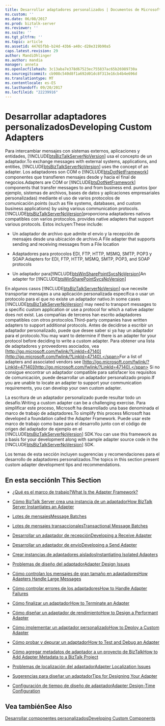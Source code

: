 ```yaml
---
title: Desarrollar adaptadores personalizados | Documentos de Microsoft
ms.custom: ''
ms.date: 06/08/2017
ms.prod: biztalk-server
ms.reviewer: ''
ms.suite: ''
ms.tgt_pltfrm: ''
ms.topic: article
ms.assetid: 44765fbb-b24d-43b6-a40c-d28e319b90a5
caps.latest.revision: 29
author: MandiOhlinger
ms.author: mandia
manager: anneta
ms.openlocfilehash: 3c13aba7e378d67523ec755837ac65b26989730a
ms.sourcegitcommit: cb908c540d8f1a692d01dc8f313e16cb4b4e696d
ms.translationtype: MT
ms.contentlocale: es-ES
ms.lasthandoff: 09/20/2017
ms.locfileid: "22239916"
---
```

# <a name="developing-custom-adapters"></a><span data-ttu-id="0a881-102">Desarrollar adaptadores personalizados</span><span class="sxs-lookup"><span data-stu-id="0a881-102">Developing Custom Adapters</span></span>
<span data-ttu-id="0a881-103">Para intercambiar mensajes con sistemas externos, aplicaciones y entidades, [!INCLUDE[btsBizTalkServerNoVersion](../includes/btsbiztalkservernoversion-md.md)] usa el concepto de un adaptador.</span><span class="sxs-lookup"><span data-stu-id="0a881-103">To exchange messages with external systems, applications, and entities, [!INCLUDE[btsBizTalkServerNoVersion](../includes/btsbiztalkservernoversion-md.md)] uses the concept of an adapter.</span></span> <span data-ttu-id="0a881-104">Los adaptadores son COM o [!INCLUDE[btsDotNetFramework](../includes/btsdotnetframework-md.md)] componentes que transfieren mensajes desde y hacia el final de negocios.</span><span class="sxs-lookup"><span data-stu-id="0a881-104">Adapters are COM or [!INCLUDE[btsDotNetFramework](../includes/btsdotnetframework-md.md)] components that transfer messages to and from business end.</span></span> <span data-ttu-id="0a881-105">puntos (por ejemplo, sistemas de archivos, bases de datos y aplicaciones empresariales personalizadas) mediante el uso de varios protocolos de comunicación.</span><span class="sxs-lookup"><span data-stu-id="0a881-105">points (such as file systems, databases, and custom business applications) by using various communication protocols.</span></span> [!INCLUDE[btsBizTalkServerNoVersion](../includes/btsbiztalkservernoversion-md.md)]<span data-ttu-id="0a881-106">proporciona adaptadores nativos compatibles con varios protocolos.</span><span class="sxs-lookup"><span data-stu-id="0a881-106"> provides native adapters that support various protocols.</span></span> <span data-ttu-id="0a881-107">Estos incluyen:</span><span class="sxs-lookup"><span data-stu-id="0a881-107">These include:</span></span>  
  
-   <span data-ttu-id="0a881-108">Un adaptador de archivo que admite el envío y la recepción de mensajes desde una ubicación de archivo.</span><span class="sxs-lookup"><span data-stu-id="0a881-108">A File adapter that supports sending and receiving messages from a File location</span></span>  
  
-   <span data-ttu-id="0a881-109">Adaptadores para protocolos EDI, FTP, HTTP, MSMQ, SMTP, POP3 y SOAP.</span><span class="sxs-lookup"><span data-stu-id="0a881-109">Adapters for EDI, FTP, HTTP, MSMQ, SMTP, POP3, and SOAP protocols</span></span>  
  
-   <span data-ttu-id="0a881-110">Un adaptador para[!INCLUDE[btsWinSharePointSvcsNoVersion](../includes/btswinsharepointsvcsnoversion-md.md)]</span><span class="sxs-lookup"><span data-stu-id="0a881-110">An adapter for [!INCLUDE[btsWinSharePointSvcsNoVersion](../includes/btswinsharepointsvcsnoversion-md.md)]</span></span>  
  
 <span data-ttu-id="0a881-111">En algunos casos [!INCLUDE[btsBizTalkServerNoVersion](../includes/btsbiztalkservernoversion-md.md)] que necesite transportar mensajes a una aplicación personalizada específica o usar un protocolo para el que no existe un adaptador nativo.</span><span class="sxs-lookup"><span data-stu-id="0a881-111">In some cases [!INCLUDE[btsBizTalkServerNoVersion](../includes/btsbiztalkservernoversion-md.md)] may need to transport messages to a specific custom application or use a protocol for which a native adapter does not exist.</span></span> <span data-ttu-id="0a881-112">Las compañías de terceros han escrito adaptadores compatibles con otros protocolos.</span><span class="sxs-lookup"><span data-stu-id="0a881-112">Third-party companies have written adapters to support additional protocols.</span></span> <span data-ttu-id="0a881-113">Antes de decidirse a escribir un adaptador personalizado, puede que desee saber si ya hay un adaptador para el protocolo.</span><span class="sxs-lookup"><span data-stu-id="0a881-113">You may want to determine if there is an adapter for your protocol before deciding to write a custom adapter.</span></span> <span data-ttu-id="0a881-114">Para obtener una lista de adaptadores y proveedores asociados, vea [http://go.microsoft.com/fwlink/?LinkId=47140](http://go.microsoft.com/fwlink/?LinkId=47140).</span><span class="sxs-lookup"><span data-stu-id="0a881-114">For a list of adapters and associated vendors see [http://go.microsoft.com/fwlink/?LinkId=47140](http://go.microsoft.com/fwlink/?LinkId=47140).</span></span> <span data-ttu-id="0a881-115">Si no consigue encontrar un adaptador compatible para satisfacer los requisitos de comunicación, puede desarrollar un adaptador personalizado propio.</span><span class="sxs-lookup"><span data-stu-id="0a881-115">If you are unable to locate an adapter to support your communication requirements, you can develop your own custom adapter.</span></span>  
  
 <span data-ttu-id="0a881-116">La escritura de un adaptador personalizado puede resultar todo un desafío.</span><span class="sxs-lookup"><span data-stu-id="0a881-116">Writing a custom adapter can be a challenging exercise.</span></span> <span data-ttu-id="0a881-117">Para simplificar este proceso, Microsoft ha desarrollado una base denominada el marco de trabajo de adaptadores.</span><span class="sxs-lookup"><span data-stu-id="0a881-117">To simplify this process Microsoft has developed a foundation called the Adapter Framework.</span></span> <span data-ttu-id="0a881-118">Puede usar este marco de trabajo como base para el desarrollo junto con el código de origen del adaptador de ejemplo en el [!INCLUDE[btsBizTalkServerNoVersion](../includes/btsbiztalkservernoversion-md.md)] SDK.</span><span class="sxs-lookup"><span data-stu-id="0a881-118">You can use this framework as a basis for your development along with sample adapter source code in the [!INCLUDE[btsBizTalkServerNoVersion](../includes/btsbiztalkservernoversion-md.md)] SDK.</span></span>  
  
 <span data-ttu-id="0a881-119">Los temas de esta sección incluyen sugerencias y recomendaciones para el desarrollo de adaptadores personalizados.</span><span class="sxs-lookup"><span data-stu-id="0a881-119">The topics in this section present custom adapter development tips and recommendations.</span></span>  
  
## <a name="in-this-section"></a><span data-ttu-id="0a881-120">En esta sección</span><span class="sxs-lookup"><span data-stu-id="0a881-120">In This Section</span></span>  
  
-   [<span data-ttu-id="0a881-121">¿Qué es el marco de trabajo?</span><span class="sxs-lookup"><span data-stu-id="0a881-121">What Is the Adapter Framework?</span></span>](../core/what-is-the-adapter-framework.md)  
  
-   [<span data-ttu-id="0a881-122">Cómo BizTalk Server crea una instancia de un adaptador</span><span class="sxs-lookup"><span data-stu-id="0a881-122">How BizTalk Server Instantiates an Adapter</span></span>](../core/how-biztalk-server-instantiates-an-adapter.md)  
  
-   [<span data-ttu-id="0a881-123">Lotes de mensajes</span><span class="sxs-lookup"><span data-stu-id="0a881-123">Message Batches</span></span>](../core/message-batches.md)  
  
-   [<span data-ttu-id="0a881-124">Lotes de mensajes transaccionales</span><span class="sxs-lookup"><span data-stu-id="0a881-124">Transactional Message Batches</span></span>](../core/transactional-message-batches.md)  
  
-   [<span data-ttu-id="0a881-125">Desarrollar un adaptador de recepción</span><span class="sxs-lookup"><span data-stu-id="0a881-125">Developing a Receive Adapter</span></span>](../core/developing-a-receive-adapter.md)  
  
-   [<span data-ttu-id="0a881-126">Desarrollar un adaptador de envío</span><span class="sxs-lookup"><span data-stu-id="0a881-126">Developing a Send Adapter</span></span>](../core/developing-a-send-adapter.md)  
  
-   [<span data-ttu-id="0a881-127">Crear instancias de adaptadores aislados</span><span class="sxs-lookup"><span data-stu-id="0a881-127">Instantiating Isolated Adapters</span></span>](../core/instantiating-isolated-adapters.md)  
  
-   [<span data-ttu-id="0a881-128">Problemas de diseño del adaptador</span><span class="sxs-lookup"><span data-stu-id="0a881-128">Adapter Design Issues</span></span>](../core/adapter-design-issues.md)  
  
-   [<span data-ttu-id="0a881-129">Cómo controlan los mensajes de gran tamaño en adaptadores</span><span class="sxs-lookup"><span data-stu-id="0a881-129">How Adapters Handle Large Messages</span></span>](../core/how-adapters-handle-large-messages.md)  
  
-   [<span data-ttu-id="0a881-130">Cómo controlar errores de los adaptadores</span><span class="sxs-lookup"><span data-stu-id="0a881-130">How to Handle Adapter Failures</span></span>](../core/how-to-handle-adapter-failures.md)  
  
-   [<span data-ttu-id="0a881-131">Cómo finalizar un adaptador</span><span class="sxs-lookup"><span data-stu-id="0a881-131">How to Terminate an Adapter</span></span>](../core/how-to-terminate-an-adapter.md)  
  
-   [<span data-ttu-id="0a881-132">Cómo diseñar un adaptador de rendimiento</span><span class="sxs-lookup"><span data-stu-id="0a881-132">How to Design a Performant Adapter</span></span>](../core/how-to-design-a-performant-adapter.md)  
  
-   [<span data-ttu-id="0a881-133">Cómo implementar un adaptador personalizado</span><span class="sxs-lookup"><span data-stu-id="0a881-133">How to Deploy a Custom Adapter</span></span>](../core/how-to-deploy-a-custom-adapter.md)  
  
-   [<span data-ttu-id="0a881-134">Cómo probar y depurar un adaptador</span><span class="sxs-lookup"><span data-stu-id="0a881-134">How to Test and Debug an Adapter</span></span>](../core/how-to-test-and-debug-an-adapter.md)  
  
-   [<span data-ttu-id="0a881-135">Cómo agregar metadatos de adaptador a un proyecto de BizTalk</span><span class="sxs-lookup"><span data-stu-id="0a881-135">How to Add Adapter Metadata to a BizTalk Project</span></span>](../core/how-to-add-adapter-metadata-to-a-biztalk-project.md)  
  
-   [<span data-ttu-id="0a881-136">Problemas de localización del adaptador</span><span class="sxs-lookup"><span data-stu-id="0a881-136">Adapter Localization Issues</span></span>](../core/adapter-localization-issues.md)  
  
-   [<span data-ttu-id="0a881-137">Sugerencias para diseñar un adaptador</span><span class="sxs-lookup"><span data-stu-id="0a881-137">Tips for Designing Your Adapter</span></span>](../core/tips-for-designing-your-adapter.md)  
  
-   [<span data-ttu-id="0a881-138">Configuración de tiempo de diseño de adaptador</span><span class="sxs-lookup"><span data-stu-id="0a881-138">Adapter Design-Time Configuration</span></span>](../core/adapter-design-time-configuration.md)  
  
## <a name="see-also"></a><span data-ttu-id="0a881-139">Vea también</span><span class="sxs-lookup"><span data-stu-id="0a881-139">See Also</span></span>  
 [<span data-ttu-id="0a881-140">Desarrollar componentes personalizados</span><span class="sxs-lookup"><span data-stu-id="0a881-140">Developing Custom Components</span></span>](../core/developing-custom-components.md)